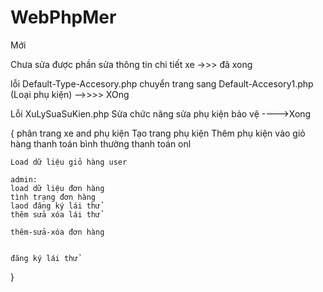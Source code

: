 # WebPhpMer
Mới


Chưa sửa được phần sửa thông tin chi tiết xe ->>> đã xong

lỗi Default-Type-Accesory.php chuyển trang sang Default-Accesory1.php (Loại phụ kiện) -->>>> XOng

Lỗi XuLySuaSuKien.php Sửa chức năng sửa phụ kiện bảo vệ ---->Xong


{
    phân trang xe and phụ kiện
    Tạo trang phụ kiện 
    Thêm phụ kiện vào giỏ hàng
    thanh toán bình thường
    thanh toán onl

    Load dữ liệu giỏ hàng user

    admin:
    load dữ liệu đơn hàng
    tình trạng đơn hàng
    laod đăng ký lái thử
    thêm sửa xóa lái thử

    thêm-sửa-xóa đơn hàng
    

    đăng ký lái thử



}